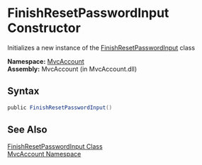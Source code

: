 FinishResetPasswordInput Constructor
====================================
Initializes a new instance of the [FinishResetPasswordInput][1] class

**Namespace:** [MvcAccount][2]  
**Assembly:** MvcAccount (in MvcAccount.dll)

Syntax
------

```csharp
public FinishResetPasswordInput()
```


See Also
--------
[FinishResetPasswordInput Class][1]  
[MvcAccount Namespace][2]  

[1]: README.md
[2]: ../README.md